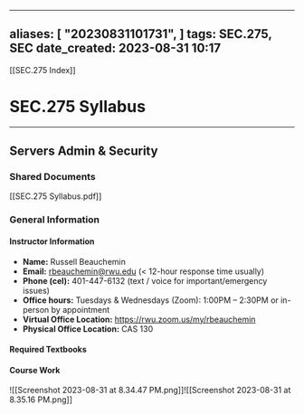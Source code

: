 
---
aliases: [ "20230831101731",  ]
tags: SEC.275, SEC
date_created: 2023-08-31 10:17
---
[[SEC.275 Index]]
# SEC.275 Syllabus
---
## Servers Admin & Security
### Shared Documents
[[SEC.275 Syllabus.pdf]]
### General Information
#### Instructor Information
- **Name:** Russell Beauchemin
- **Email:** rbeauchemin@rwu.edu (< 12-hour response time usually)
- **Phone (cel):** 401-447-6132 (text / voice for important/emergency issues) 
- **Office hours:** Tuesdays & Wednesdays (Zoom): 1:00PM – 2:30PM or in-person by appointment 
- **Virtual Office Location:** https://rwu.zoom.us/my/rbeauchemin 
- **Physical Office Location:** CAS 130
#### Required Textbooks

#### Course Work
![[Screenshot 2023-08-31 at 8.34.47 PM.png]]![[Screenshot 2023-08-31 at 8.35.16 PM.png]]
